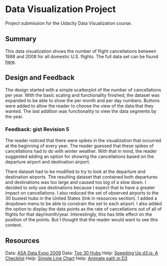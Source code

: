 # Data Visualization Project
Project submission for the Udacity Data Visualization course.

## Summary
This data visualization shows the number of flight cancellations between 1988 and 2008 for all domestic U.S. flights. The full data set can be found [here](http://stat-computing.org/dataexpo/2009/the-data.html).

## Design and Feedback
The design started with a simple scatterplot of the number of cancellations per year. With the basic scaling and functionality finished, the dataset was expanded to be able to show the per month and per day numbers. Buttons were added to allow the reader to choose the view of the data that they wanted. The last addition was functionality to view the data segments by the year.

### Feedback: gist Revision 5
The reader noticed that there were spikes in the visualization that occurred at the beginning of every year. The reader guessed that these spikes of cancellations had to do with winter weather. With that in mind, the reader suggested adding an option for showing the cancellations based on the departure airport and destination airport.

There dataset had to be modified to try to look at the departure and destination airports. The resulting dataset that contained both departures and destinations was too large and caused too big of a slow down. I decided to only use destinations because I expect that to have a greater impact on cancellations. I also reduced the set of observed airports to the 30 busiest hubs in the United States (link in resources section). I added a dropdown menu to be able to constrain the set to each airport. I also added the option to display the data points as the rate of cancellations out of all of flights for that day/month/year. Interestingly, this has little effect on the position of the points. But I thought that the reader would want to see this context.

## Resources
Data: [ASA Data Expo 2009](http://stat-computing.org/dataexpo/2009/the-data.html)
Data: [Top 30 Hubs](https://en.wikipedia.org/wiki/List_of_the_busiest_airports_in_the_United_States)
Help: [Speeding Up d3.js: A Checklist](https://www.safaribooksonline.com/blog/2014/02/20/speeding-d3-js-checklist/)
Help: [Simple Line Chart](https://bl.ocks.org/mbostock/3883245)
Help: [Animate path in D3](http://bl.ocks.org/duopixel/4063326)
